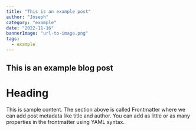 ```yaml
---
title: "This is an example post"
author: "Joseph"
category: "example"
date: "2022-11-16"
bannerImage: "url-to-image.png"
tags:
  - example
---
```


## This is an example blog post

# Heading

This is sample content. The section above is called Frontmatter where we can add post metadata like title and author. You can add as little or as many properties in the frontmatter using YAML syntax.
